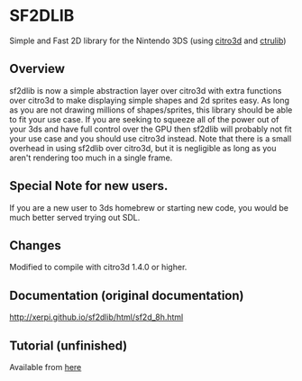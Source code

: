 # SF2DLIB

Simple and Fast 2D library for the Nintendo 3DS (using [citro3d](https://github.com/fincs/citro3d) and [ctrulib](https://github.com/devkitPro/libctru))

## Overview
sf2dlib is now a simple abstraction layer over citro3d with extra functions over citro3d to make displaying simple shapes and 2d sprites easy. As long as you are not drawing millions of shapes/sprites, this library should be able to fit your use case. If you are seeking to squeeze all of the power out of your 3ds and have full control over the GPU then sf2dlib will probably not fit your use case and you should use citro3d instead. Note that there is a small overhead in using sf2dlib over citro3d, but it is negligible as long as you aren't rendering too much in a single frame.

## Special Note for new users.
If you are a new user to 3ds homebrew or starting new code, you would be much better served trying out SDL. 

## Changes
Modified to compile with citro3d 1.4.0 or higher.

## Documentation (original documentation)
http://xerpi.github.io/sf2dlib/html/sf2d_8h.html

## Tutorial (unfinished)
Available from [here](https://github.com/vargaviktor/sf2dlib/blob/master/Tutorial.MD)
